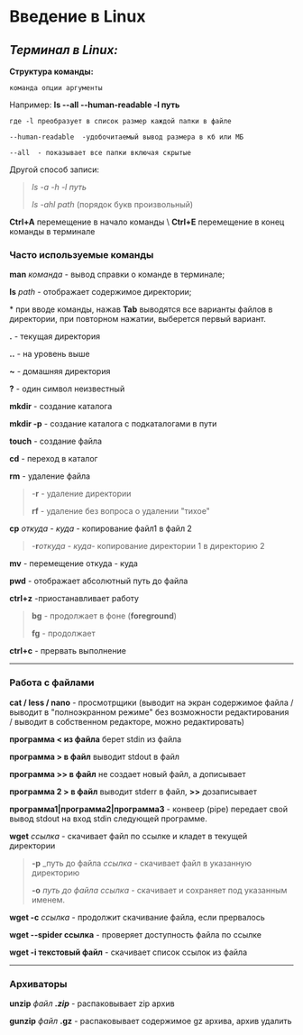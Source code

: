 # Введение в Linux

## *Терминал в Linux:*

**Структура команды:**

    команда опции аргументы
  

Например:  **ls --all --human-readable -l путь**

    где -l преобразует в список размер каждой папки в файле

    --human-readable  -удобочитаемый вывод размера в кб или МБ

    --all  - показывает все папки включая скрытые 

Другой способ записи:

> *ls -a -h -l путь*
>
> *ls -ahl path* (порядок букв произвольный)

**Ctrl+A** перемещение в начало команды \ **Ctrl+E** перемещение в конец команды в терминале

### **Часто используемые команды**

 **man** *команда* - вывод справки о команде в терминале;

 **ls** *path* - отображает содержимое директории;

\* при вводе команды, нажав **Tab** выводятся все варианты файлов  в директории, при повторном нажатии, выберется первый вариант.

**.** - текущая директория

**..** - на уровень выше

**~** - домашняя директория

**\?** - один символ неизвестный

**mkdir** - создание каталога

**mkdir -p** - создание каталога с подкаталогами в пути

**touch** - создание файла

**cd** - переход в каталог

**rm** - удаление файла
> -**r** - удаление директории
>
> **rf** - удаление без вопроса о удалении "тихое"

**cp** _откуда - куда_ - копирование файл1 в файл 2
> -**r**_откуда - куда_- копирование директории 1 в директорию 2

**mv** - перемещение откуда - куда

**pwd** - отображает абсолютный путь до файла

**ctrl+z** -приостанавливает работу
>**bg** - продолжает в фоне (**foreground**)
>
>**fg**  - продолжает

**ctrl+c** - прервать выполнение

---

### **Работа с файлами**

**cat / less / nano** - просмотрщики (выводит на экран содержимое файла / выводит в "полноэкранном режиме" без возможности редактирования / выводит в собственном редакторе, можно редактировать)

**программа < из файла** берет stdin из файла

**программа > в файл** выводит stdout в файл

**программа >> в файл** не создает новый файл, а дописывает

**программа 2 > в файл** выводит stderr в файл, **>>** дозаписывает

**программа1|программа2|программа3** - конвеер (pipe) передает свой вывод stdout на вход stdin следующей программе.

**wget** _ссылка_ - скачивает файл по ссылке и кладет в текущей директории
>**-p** _путь до файла _ссылка_ - скачивает файл в указанную директорию
>
>**-o** _путь до файла ссылка_ - скачивает и сохраняет под указанным именем.

**wget -c** _ссылка_ - продолжит скачивание файла, если прервалось

**wget --spider ссылка** - проверяет доступность файла по ссылке

**wget -i текстовый файл** - скачивает список ссылок из файла

---

### Архиваторы

**unzip** _файл **.zip**_ - распаковывает zip архив

**gunzip** _файл_ **.gz** - распаковывает содержимое gz архива, архив удалить
